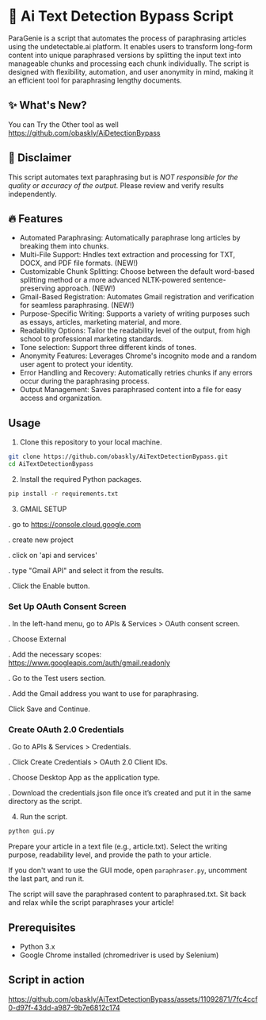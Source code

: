 # 📝 Ai Text Detection Bypass Script

ParaGenie is a script that automates the process of paraphrasing articles using the undetectable.ai platform. It enables users to transform long-form content into unique paraphrased versions by splitting the input text into manageable chunks and processing each chunk individually. The script is designed with flexibility, automation, and user anonymity in mind, making it an efficient tool for paraphrasing lengthy documents.

## ✨ What's New?

You can Try the Other tool as well https://github.com/obaskly/AiDetectionBypass

## 🛑 Disclaimer

This script automates text paraphrasing but is *NOT responsible for the quality or accuracy of the output*. Please review and verify results independently.

## 🔥 Features

- Automated Paraphrasing: Automatically paraphrase long articles by breaking them into chunks.
- Multi-File Support: Hndles text extraction and processing for TXT, DOCX, and PDF file formats. (NEW!)
- Customizable Chunk Splitting: Choose between the default word-based splitting method or a more advanced NLTK-powered sentence-preserving approach. (NEW!)
- Gmail-Based Registration: Automates Gmail registration and verification for seamless paraphrasing. (NEW!)
- Purpose-Specific Writing: Supports a variety of writing purposes such as essays, articles, marketing material, and more.
- Readability Options: Tailor the readability level of the output, from high school to professional marketing standards.
- Tone selection: Support three different kinds of tones.
- Anonymity Features: Leverages Chrome's incognito mode and a random user agent to protect your identity.
- Error Handling and Recovery: Automatically retries chunks if any errors occur during the paraphrasing process.
- Output Management: Saves paraphrased content into a file for easy access and organization.

## Usage

1. Clone this repository to your local machine.

```bash
git clone https://github.com/obaskly/AiTextDetectionBypass.git
cd AiTextDetectionBypass
```

2. Install the required Python packages.

  ```bash
  pip install -r requirements.txt
  ```

3. GMAIL SETUP

  . go to https://console.cloud.google.com
  
  . create new project
  
  . click on 'api and services'
  
  . type "Gmail API" and select it from the results.
  
  . Click the Enable button.
  
  ### Set Up OAuth Consent Screen
  
  . In the left-hand menu, go to APIs & Services > OAuth consent screen.
  
  . Choose External 
  
  . Add the necessary scopes: https://www.googleapis.com/auth/gmail.readonly
  
  . Go to the Test users section.
  
  . Add the Gmail address you want to use for paraphrasing.
  
  Click Save and Continue.
  
  ### Create OAuth 2.0 Credentials
  
  . Go to APIs & Services > Credentials.
  
  . Click Create Credentials > OAuth 2.0 Client IDs.
  
  . Choose Desktop App as the application type.
  
  . Download the credentials.json file once it’s created and put it in the same directory as the script.

4. Run the script.

  ```bash
  python gui.py
  ```

Prepare your article in a text file (e.g., article.txt).
Select the writing purpose, readability level, and provide the path to your article.

If you don't want to use the GUI mode, open `paraphraser.py`, uncomment the last part, and run it.

The script will save the paraphrased content to paraphrased.txt.
Sit back and relax while the script paraphrases your article!

## Prerequisites

- Python 3.x
- Google Chrome installed (chromedriver is used by Selenium)
  
## Script in action

https://github.com/obaskly/AiTextDetectionBypass/assets/11092871/7fc4ccf0-d97f-43dd-a987-9b7e6812c174

